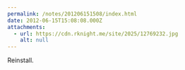 ```yaml
---
permalink: /notes/201206151508/index.html
date: 2012-06-15T15:08:08.000Z
attachments:
  - url: https://cdn.rknight.me/site/2025/12769232.jpg
    alt: null
---
```


Reinstall.
